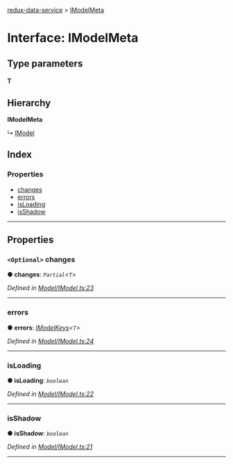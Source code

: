 [redux-data-service](../README.md) > [IModelMeta](../interfaces/imodelmeta.md)

# Interface: IModelMeta

## Type parameters
#### T 
## Hierarchy

**IModelMeta**

↳  [IModel](imodel.md)

## Index

### Properties

* [changes](imodelmeta.md#changes)
* [errors](imodelmeta.md#errors)
* [isLoading](imodelmeta.md#isloading)
* [isShadow](imodelmeta.md#isshadow)

---

## Properties

<a id="changes"></a>

### `<Optional>` changes

**● changes**: *`Partial`<`T`>*

*Defined in [Model/IModel.ts:23](https://github.com/Rediker-Software/redux-data-service/blob/d4786b8/src/Model/IModel.ts#L23)*

___
<a id="errors"></a>

###  errors

**● errors**: *[IModelKeys](../#imodelkeys)<`T`>*

*Defined in [Model/IModel.ts:24](https://github.com/Rediker-Software/redux-data-service/blob/d4786b8/src/Model/IModel.ts#L24)*

___
<a id="isloading"></a>

###  isLoading

**● isLoading**: *`boolean`*

*Defined in [Model/IModel.ts:22](https://github.com/Rediker-Software/redux-data-service/blob/d4786b8/src/Model/IModel.ts#L22)*

___
<a id="isshadow"></a>

###  isShadow

**● isShadow**: *`boolean`*

*Defined in [Model/IModel.ts:21](https://github.com/Rediker-Software/redux-data-service/blob/d4786b8/src/Model/IModel.ts#L21)*

___

